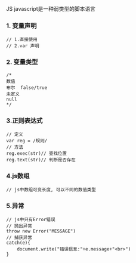 JS
javascript是一种弱类型的脚本语言

### 1. 变量声明
```
// 1.直接使用
// 2.var 声明
```

### 2. 变量类型
```
/*
数值
布尔  false/true
未定义
null
*/
```
### 3.正则表达式

```
// 定义
var reg = /规则/
// 方法
reg.exec(str)// 查找位置
reg.text(str)// 判断是否存在
```

### 4.js数组

```
// js中数组可变长度, 可以不同的数值类型
```

### 5.异常
```
// js中只有Error错误
// 抛出异常
throw new Error("MESSAGE")
// 捕获异常
catch(e){
    document.write("错误信息:"+e.message+"<br>")
}
```
